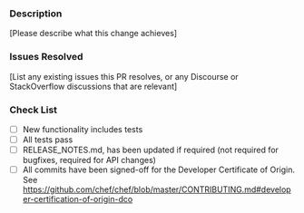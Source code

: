 ### Description

[Please describe what this change achieves]

### Issues Resolved

[List any existing issues this PR resolves, or any Discourse or
StackOverflow discussions that are relevant]

### Check List

- [ ] New functionality includes tests
- [ ] All tests pass
- [ ] RELEASE\_NOTES.md, has been updated if required (not required for bugfixes, required for API changes)
- [ ] All commits have been signed-off for the Developer Certificate of Origin. See <https://github.com/chef/chef/blob/master/CONTRIBUTING.md#developer-certification-of-origin-dco>
